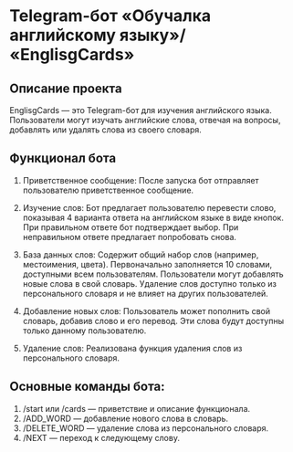 # Telegram-бот «Обучалка английскому языку»/ «EnglisgCards»

## Описание проекта

EnglisgCards — это Telegram-бот для изучения английского языка. Пользователи могут изучать английские слова, отвечая на вопросы, добавлять или удалять слова из своего словаря.

## Функционал бота
1. Приветственное сообщение:
После запуска бот отправляет пользователю приветственное сообщение.

2. Изучение слов:
Бот предлагает пользователю перевести слово, показывая 4 варианта ответа на английском языке в виде кнопок.
При правильном ответе бот подтверждает выбор.
При неправильном ответе предлагает попробовать снова.

3. База данных слов:
Содержит общий набор слов (например, местоимения, цвета). Первоначально заполняется 10 словами, доступными всем пользователям.
Пользователи могут добавлять новые слова в свой словарь.
Удаление слов доступно только из персонального словаря и не влияет на других пользователей.

4. Добавление новых слов:
Пользователь может пополнить свой словарь, добавив слово и его перевод.
Эти слова будут доступны только данному пользователю.

5. Удаление слов:
Реализована функция удаления слов из персонального словаря.

## Основные команды бота:

1. /start или /cards — приветствие и описание функционала.
2. /ADD_WORD — добавление нового слова в словарь.
3. /DELETE_WORD — удаление слова из персонального словаря.
4. /NEXT — переход к следующему слову.

